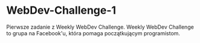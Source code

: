 # WebDev-Challenge-1

Pierwsze zadanie z Weekly WebDev Challenge.
Weekly WebDev Challenge to grupa na Facebook'u, która pomaga początkującym programistom.
